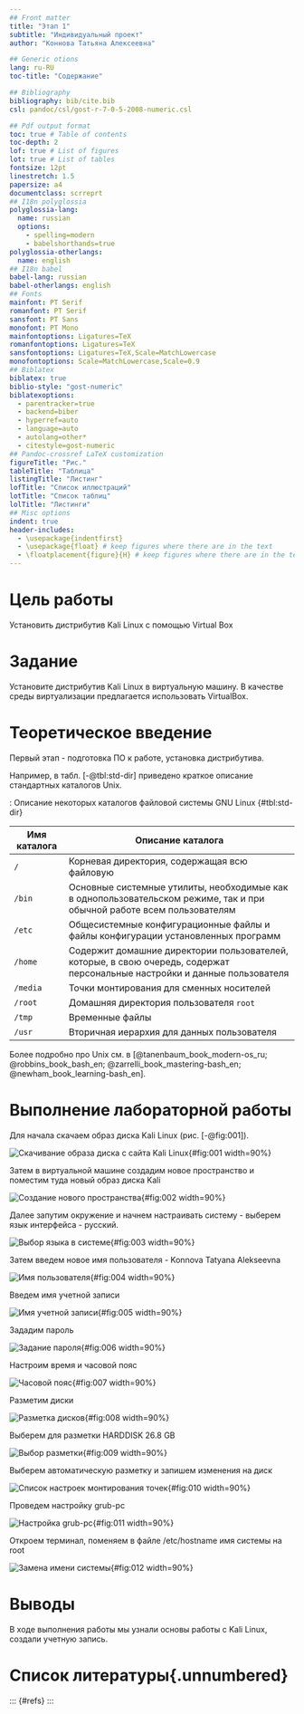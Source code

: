 ```yaml
---
## Front matter
title: "Этап 1"
subtitle: "Индивидуальный проект"
author: "Коннова Татьяна Алексеевна"

## Generic otions
lang: ru-RU
toc-title: "Содержание"

## Bibliography
bibliography: bib/cite.bib
csl: pandoc/csl/gost-r-7-0-5-2008-numeric.csl

## Pdf output format
toc: true # Table of contents
toc-depth: 2
lof: true # List of figures
lot: true # List of tables
fontsize: 12pt
linestretch: 1.5
papersize: a4
documentclass: scrreprt
## I18n polyglossia
polyglossia-lang:
  name: russian
  options:
	- spelling=modern
	- babelshorthands=true
polyglossia-otherlangs:
  name: english
## I18n babel
babel-lang: russian
babel-otherlangs: english
## Fonts
mainfont: PT Serif
romanfont: PT Serif
sansfont: PT Sans
monofont: PT Mono
mainfontoptions: Ligatures=TeX
romanfontoptions: Ligatures=TeX
sansfontoptions: Ligatures=TeX,Scale=MatchLowercase
monofontoptions: Scale=MatchLowercase,Scale=0.9
## Biblatex
biblatex: true
biblio-style: "gost-numeric"
biblatexoptions:
  - parentracker=true
  - backend=biber
  - hyperref=auto
  - language=auto
  - autolang=other*
  - citestyle=gost-numeric
## Pandoc-crossref LaTeX customization
figureTitle: "Рис."
tableTitle: "Таблица"
listingTitle: "Листинг"
lofTitle: "Список иллюстраций"
lotTitle: "Список таблиц"
lolTitle: "Листинги"
## Misc options
indent: true
header-includes:
  - \usepackage{indentfirst}
  - \usepackage{float} # keep figures where there are in the text
  - \floatplacement{figure}{H} # keep figures where there are in the text
---
```


# Цель работы

Установить дистрибутив Kali Linux с помощью Virtual Box

# Задание

Установите дистрибутив Kali Linux в виртуальную машину.
В качестве среды виртуализации предлагается использовать VirtualBox.

# Теоретическое введение

Первый этап - подготовка ПО к работе, установка дистрибутива.

Например, в табл. [-@tbl:std-dir] приведено краткое описание стандартных каталогов Unix.

: Описание некоторых каталогов файловой системы GNU Linux {#tbl:std-dir}

| Имя каталога | Описание каталога                                                                                                          |
|--------------|----------------------------------------------------------------------------------------------------------------------------|
| `/`          | Корневая директория, содержащая всю файловую                                                                               |
| `/bin `      | Основные системные утилиты, необходимые как в однопользовательском режиме, так и при обычной работе всем пользователям     |
| `/etc`       | Общесистемные конфигурационные файлы и файлы конфигурации установленных программ                                           |
| `/home`      | Содержит домашние директории пользователей, которые, в свою очередь, содержат персональные настройки и данные пользователя |
| `/media`     | Точки монтирования для сменных носителей                                                                                   |
| `/root`      | Домашняя директория пользователя  `root`                                                                                   |
| `/tmp`       | Временные файлы                                                                                                            |
| `/usr`       | Вторичная иерархия для данных пользователя                                                                                 |

Более подробно про Unix см. в [@tanenbaum_book_modern-os_ru; @robbins_book_bash_en; @zarrelli_book_mastering-bash_en; @newham_book_learning-bash_en].

# Выполнение лабораторной работы

Для начала скачаем образ диска Kali Linux (рис. [-@fig:001]).

![Скачивание образа диска с сайта Kali Linux](image/001.png){#fig:001 width=90%}


Затем в виртуальной машине создадим новое пространство и поместим туда новый образ диска Kali

![Создание нового пространства](image/002.jpg){#fig:002 width=90%}

Далее запутим окружение и начнем настраивать систему - выберем язык интерфейса - русский.

![Выбор языка в системе](image/003.jpg){#fig:003 width=90%}

Затем введем новое имя пользователя - Konnova Tatyana Alekseevna

![Имя пользователя](image/004.jpg){#fig:004 width=90%}

Введем имя учетной записи

![Имя учетной записи](image/006.jpg){#fig:005 width=90%}

Зададим пароль

![Задание пароля](image/007.jpg){#fig:006 width=90%}

Настроим время и часовой пояс

![Часовой пояс](image/008.jpg){#fig:007 width=90%}

Разметим диски

![Разметка дисков](image/009.jpg){#fig:008 width=90%}

Выберем для разметки HARDDISK 26.8 GB

![Выбор разметки](image/010.jpg){#fig:009 width=90%}

Выберем автоматическую разметку и запишем изменения на диск

![Список настроек монтирования точек](image/011.jpg){#fig:010 width=90%}

Проведем настройку grub-pc

![Настройка grub-pc](image/012.jpg){#fig:011 width=90%}

Откроем терминал, поменяем в файле /etc/hostname имя системы на root

![Замена имени системы](image/013.jpg){#fig:012 width=90%}

# Выводы

В ходе выполнения работы мы узнали основы работы с Kali Linux, создали учетную запись.

# Список литературы{.unnumbered}

::: {#refs}
:::
